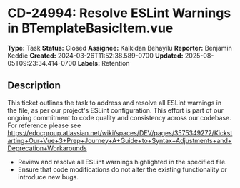 # CD-24994: Resolve ESLint Warnings in BTemplateBasicItem.vue

**Type:** Task
**Status:** Closed
**Assignee:** Kalkidan Behayilu
**Reporter:** Benjamin Keddie
**Created:** 2024-03-26T11:52:38.589-0700
**Updated:** 2025-08-05T09:23:34.414-0700
**Labels:** Retention

## Description
This ticket outlines the task to address and resolve all ESLint warnings in the file, as per our project's ESLint configuration. This effort is part of our ongoing commitment to code quality and consistency across our codebase. For reference please see <custom data-type="smartlink" data-id="id-0">https://edocgroup.atlassian.net/wiki/spaces/DEV/pages/3575349272/Kickstarting+Our+Vue+3+Prep+Journey+A+Guide+to+Syntax+Adjustments+and+Deprecation+Workarounds</custom> 

* Review and resolve all ESLint warnings highlighted in the specified file.
* Ensure that code modifications do not alter the existing functionality or introduce new bugs.
